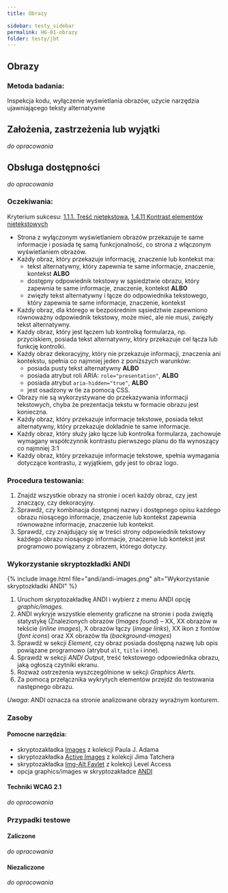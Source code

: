 ```yaml
---
title: Obrazy

sidebar: testy_sidebar
permalink: H6-01-obrazy
folder: testy/jbt
---
```



## Obrazy

### Metoda badania:
Inspekcja kodu, wyłączenie wyświetlania obrazów, użycie narzędzia ujawniającego teksty alternatywne

## Założenia, zastrzeżenia lub wyjątki
_do opracowania_

## Obsługa dostępności
_do opracowania_

### Oczekiwania:
Kryterium sukcesu: [1.1.1. Treść nietekstowa](https://wcag.lepszyweb.pl/#non-text-content), [1.4.11 Kontrast elementów nietekstowych](https://wcag.lepszyweb.pl/#non-text-contrast)
-	Strona z wyłączonym wyświetlaniem obrazów przekazuje te same informacje i posiada tę samą funkcjonalność, co strona z włączonym wyświetlaniem obrazów.  
-	Każdy obraz, który przekazuje informację, znaczenie lub kontekst ma:
    - tekst alternatywny, który zapewnia te same informacje, znaczenie, kontekst **ALBO**
    - dostępny odpowiednik tekstowy w sąsiedztwie obrazu, który zapewnia te same informacje, znaczenie, kontekst **ALBO**
    - zwięzły tekst alternatywny i łącze do odpowiednika tekstowego, który zapewnia te same informacje, znaczenie, kontekst
-	Każdy obraz, dla którego w bezpośrednim sąsiedztwie zapewniono równoważny odpowiednik tekstowy, może mieć, ale nie musi, zwięzły tekst alternatywny.
-	Każdy obraz, który jest łączem lub kontrolką formularza, np. przyciskiem, posiada tekst alternatywny, który przekazuje cel łącza lub funkcję kontrolki.
-	Każdy obraz dekoracyjny, który nie przekazuje informacji, znaczenia ani kontekstu, spełnia co najmniej jeden z poniższych warunków:
    - posiada pusty tekst alternatywny **ALBO**
    - posiada atrybut roli ARIA: `role="presentation"`, **ALBO**
    - posiada atrybut `aria-hidden="true"`, **ALBO**
    - jest osadzony w tle za pomocą CSS.
-	Obrazy nie są wykorzystywane do przekazywania informacji tekstowych, chyba że prezentacja tekstu w formacie obrazu jest konieczna.
-	Każdy obraz, który przekazuje informacje tekstowe, posiada tekst alternatywny, który przekazuje dokładnie te same informacje.
-	Każdy obraz, który służy jako łącze lub kontrolka formularza, zachowuje wymagany współczynnik kontrastu pierwszego planu do tła wynoszący co najmniej 3:1  
-	Każdy obraz, który przekazuje informacje tekstowe, spełnia wymagania dotyczące kontrastu, z wyjątkiem, gdy jest to obraz logo.

### Procedura testowania:
1.	Znajdź wszystkie obrazy na stronie i oceń każdy obraz, czy jest znaczący, czy dekoracyjny.
2.	Sprawdź, czy kombinacja dostępnej nazwy i dostępnego opisu każdego obrazu niosącego informacje, znaczenie lub kontekst zapewnia równoważne informacje, znaczenie lub kontekst.
3.	Sprawdź, czy znajdujący się w treści strony odpowiednik tekstowy każdego obrazu niosącego informacje, znaczenie lub kontekst jest programowo powiązany z obrazem, którego dotyczy.

### Wykorzystanie skryptozkładki ANDI
{% include image.html file="andi/andi-images.png" alt="Wykorzystanie skryptozkładki ANDI" %}

1.	Uruchom skryptozakładkę ANDI i wybierz z menu ANDI opcję *graphic/images*.  
2.	ANDI wykryje wszystkie elementy graficzne na stronie i poda zwięzłą statystykę (Znalezionych obrazów (*Images found*) – XX, XX obrazów w tekście (*inline images*), X obrazów łączy (*image links*), XX ikon z fontów (*font icons*) oraz XX obrazów tła (*background-images*)
3.	Sprawdź w sekcji *Element*, czy obraz posiada dostępną nazwę lub opis powiązane programowo (atrybut `alt`, `title` i inne).
4.	Sprawdź w sekcji *ANDI Output*, treść tekstowego odpowiednika obrazu, jaką ogłoszą czytniki ekranu.  
5.	Rozważ ostrzeżenia wyszczególnione w sekcji *Graphics Alerts*.
6.	Za pomocą przełącznika wykrytych elementów przejdź do testowania następnego obrazu.  

*Uwaga*: ANDI oznacza na stronie analizowane obrazy wyraźnym konturem.  
### Zasoby

#### Pomocne narzędzia:
-	skryptozakładka [Images](http://pauljadam.com/bookmarklets/index.html) z kolekcji Paula J. Adama
-	skryptozakładka [Active Images](https://jimthatcher.com/favelets/) z kolekcji Jima Tatchera
-	skryptozakładka [Img-Alt Favlet](https://labs.levelaccess.com/index.php/Category:Favlet) z kolekcji Level Access
-	opcja graphics/images w skryptozakładce [ANDI](https://www.ssa.gov/accessibility/andi/help/install.html)

#### Techniki WCAG 2.1
_do opracowania_

### Przypadki testowe

#### Zaliczone
_do opracowania_

#### Niezaliczone
_do opracowania_
